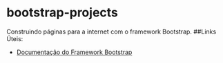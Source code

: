 # bootstrap-projects
Construindo páginas para a internet com o framework Bootstrap.
##Links Úteis:
 - [Documentação do Framework Bootstrap](https://getbootstrap.com/docs/5.1/getting-started/introduction/)
